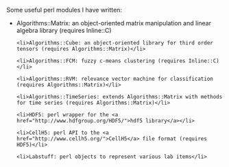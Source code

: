 Some useful perl modules I have written:
<ul>
    <li>Algorithms::Matrix: an object-oriented matrix manipulation and linear algebra library (requires Inline::C)</li>
    
    <li>Algorithms::Cube: an object-oriented library for third order tensors (requires Algorithms::Matrix)</li>
    
    <li>Algorithms::FCM: fuzzy c-means clustering (requires Inline::C)</li>
    
    <li>Algorithms::RVM: relevance vector machine for classification (requires Algorithms::Matrix)</li>
    
    <li>Algorithms::TimeSeries: extends Algorithms::Matrix with methods for time series (requires Algorithms::Matrix)</li>

    <li>HDF5: perl wrapper for the <a href="http://www.hdfgroup.org/HDF5/">hdf5 library</a></li>

    <li>CellH5: perl API to the <a href="http://www.cellh5.org/">CellH5</a> file format (requires HDF5)</li>

    <li>Labstuff: perl objects to represent various lab items</li>
</ul>
    
 
